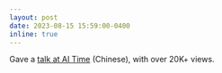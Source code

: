 ```yaml
---
layout: post
date: 2023-08-15 15:59:00-0400
inline: true
---
```


Gave a [talk at AI Time](https://www.bilibili.com/video/BV1hz4y137j7/) (Chinese), with over 20K+ views.
